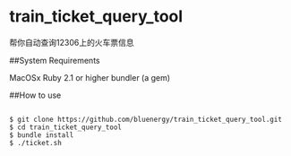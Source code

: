 # train_ticket_query_tool
 帮你自动查询12306上的火车票信息

##System Requirements

MacOSx
Ruby 2.1 or higher
bundler (a gem)

##How to use

```

$ git clone https://github.com/bluenergy/train_ticket_query_tool.git
$ cd train_ticket_query_tool
$ bundle install
$ ./ticket.sh

```